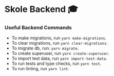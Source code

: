 # Skole Backend :mortar_board:

### Useful Backend Commands

- To make migrations, run `yarn make-migrations`.
- To clear migrations, run `yarn clear-migrations`.
- To migrate db, run: `yarn migrate`.
- To create superuser, run `yarn create-superuser`.
- To import test data, run `yarn import-test-data`.
- To run tests and type checks, run `yarn test`.
- To run linting, run `yarn lint`.
